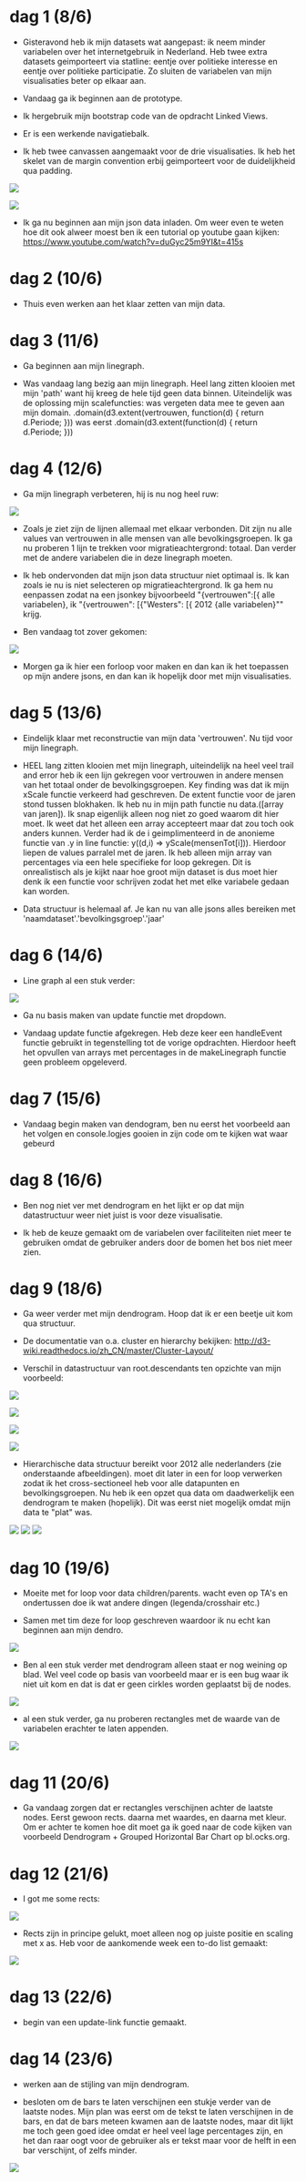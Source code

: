 # dag 1 (8/6)

* Gisteravond heb ik mijn datasets wat aangepast: ik neem minder variabelen over het internetgebruik in Nederland. Heb twee extra datasets geimporteert via statline: eentje over politieke interesse en eentje over politieke participatie. Zo sluiten de variabelen van mijn visualisaties beter op elkaar aan.

* Vandaag ga ik beginnen aan de prototype.

* Ik hergebruik mijn bootstrap code van de opdracht Linked Views.

* Er is een werkende navigatiebalk.

* Ik heb twee canvassen aangemaakt voor de drie visualisaties. Ik heb het skelet van de margin convention erbij geimporteert voor de duidelijkheid qua padding.

![](photo/image_3.jpg)

![](photo/image_4.jpg)

* Ik ga nu beginnen aan mijn json data inladen. Om weer even te weten hoe dit ook alweer moest ben ik een tutorial op youtube gaan kijken: https://www.youtube.com/watch?v=duGyc25m9YI&t=415s

# dag 2 (10/6)

* Thuis even werken aan het klaar zetten van mijn data.

# dag 3 (11/6)

* Ga beginnen aan mijn linegraph.

* Was vandaag lang bezig aan mijn linegraph. Heel lang zitten klooien met mijn 'path' want hij kreeg de hele tijd geen data binnen. Uiteindelijk was de oplossing mijn scalefuncties: was vergeten data mee te geven aan mijn domain. .domain(d3.extent(vertrouwen, function(d) { return d.Periode; })) was eerst .domain(d3.extent(function(d) { return d.Periode; }))

# dag 4 (12/6)

* Ga mijn linegraph verbeteren, hij is nu nog heel ruw:

![](photo/image_5.jpg)

* Zoals je ziet zijn de lijnen allemaal met elkaar verbonden. Dit zijn nu alle values van vertrouwen in alle mensen van alle bevolkingsgroepen. Ik ga nu proberen 1 lijn te trekken voor migratieachtergrond: totaal. Dan verder met de andere variabelen die in deze linegraph moeten.

* Ik heb ondervonden dat mijn json data structuur niet optimaal is. Ik kan zoals ie nu is niet selecteren op migratieachtergrond. Ik ga hem nu eenpassen zodat na een jsonkey bijvoorbeeld "{vertrouwen":[{ alle variabelen}, ik "{vertrouwen": [{"Westers": [{ 2012 {alle variabelen}"" krijg.

* Ben vandaag tot zover gekomen:

![](photo/image_6.jpg)

* Morgen ga ik hier een forloop voor maken en dan kan ik het toepassen op mijn andere jsons, en dan kan ik hopelijk door met mijn visualisaties.

# dag 5 (13/6)

* Eindelijk klaar met reconstructie van mijn data 'vertrouwen'. Nu tijd voor mijn linegraph.

* HEEL lang zitten klooien met mijn linegraph, uiteindelijk na heel veel trail and error heb ik een lijn gekregen voor vertrouwen in andere mensen van het totaal onder de bevolkingsgroepen. Key finding was dat ik mijn xScale functie verkeerd had geschreven. De extent functie voor de jaren stond tussen blokhaken. Ik heb nu in mijn path functie nu data.([array van jaren]). Ik snap eigenlijk alleen nog niet zo goed waarom dit hier moet. Ik weet dat het alleen een array accepteert maar dat zou toch ook anders kunnen. Verder had ik de i geimplimenteerd in de anonieme functie van .y in line functie: y((d,i) => yScale(mensenTot[i])). Hierdoor liepen de values parralel met de jaren. Ik heb alleen mijn array van percentages via een hele specifieke for loop gekregen. Dit is onrealistisch als je kijkt naar hoe groot mijn dataset is dus moet hier denk ik een functie voor schrijven zodat het met elke variabele gedaan kan worden.

* Data structuur is helemaal af. Je kan nu van alle jsons alles bereiken met 'naamdataset'.'bevolkingsgroep'.'jaar'


# dag 6 (14/6)

* Line graph al een stuk verder:

![](photo/image_7.jpg)

* Ga nu basis maken van update functie met dropdown.

* Vandaag update functie afgekregen. Heb deze keer een handleEvent functie gebruikt in tegenstelling tot de vorige opdrachten. Hierdoor heeft het opvullen van arrays met percentages in de makeLinegraph functie geen probleem opgeleverd.


# dag 7 (15/6)

* Vandaag begin maken van dendogram, ben nu eerst het voorbeeld aan het volgen en console.logjes gooien in zijn code om te kijken wat waar gebeurd

# dag 8 (16/6)

* Ben nog niet ver met dendrogram en het lijkt er op dat mijn datastructuur weer niet juist is voor deze visualisatie.

* Ik heb de keuze gemaakt om de variabelen over faciliteiten niet meer te gebruiken omdat de gebruiker anders door de bomen het bos niet meer zien.

# dag 9 (18/6)

* Ga weer verder met mijn dendrogram. Hoop dat ik er een beetje uit kom qua structuur.

* De documentatie van o.a. cluster en hierarchy bekijken: http://d3-wiki.readthedocs.io/zh_CN/master/Cluster-Layout/

* Verschil in datastructuur van root.descendants ten opzichte van mijn voorbeeld:

![](photo/image_8.jpg)

![](photo/image_9.jpg)

![](photo/image_10.jpg)

![](photo/image_11.jpg)

* Hierarchische data structuur bereikt voor 2012 alle nederlanders (zie onderstaande afbeeldingen). moet dit later in een for loop verwerken zodat ik het cross-sectioneel heb voor alle datapunten en bevolkingsgroepen. Nu heb ik een opzet qua data om daadwerkelijk een dendrogram te maken (hopelijk). Dit was eerst niet mogelijk omdat mijn data te "plat" was.

![](photo/image_12.jpg)
![](photo/image_13.jpg)
![](photo/image_14.jpg)

# dag 10 (19/6)

* Moeite met for loop voor data children/parents. wacht even op TA's en ondertussen doe ik wat andere dingen (legenda/crosshair etc.)

* Samen met tim deze for loop geschreven waardoor ik nu echt kan beginnen aan mijn dendro.

![](photo/image_17.jpg)


* Ben al een stuk verder met dendrogram alleen staat er nog weining op blad. Wel veel code op basis van voorbeeld maar er is een bug waar ik niet uit kom en dat is dat er geen cirkles worden geplaatst bij de nodes.

![](photo/image_15.jpg)

* al een stuk verder, ga nu proberen rectangles met de waarde van de variabelen erachter te laten appenden.

![](photo/image_16.jpg)

# dag 11 (20/6)

* Ga vandaag zorgen dat er rectangles verschijnen achter de laatste nodes. Eerst gewoon rects. daarna met waardes, en daarna met kleur. Om er achter te komen hoe dit moet ga ik goed naar de code kijken van voorbeeld Dendrogram + Grouped Horizontal Bar Chart op bl.ocks.org.

# dag 12 (21/6)

* I got me some rects:

![](photo/image_18.jpg)

* Rects zijn in principe gelukt, moet alleen nog op juiste positie en scaling met x as. Heb voor de aankomende week een to-do list gemaakt:

![](photo/image_19.jpg)

# dag 13 (22/6)

* begin van een update-link functie gemaakt.

# dag 14 (23/6)

* werken aan de stijling van mijn dendrogram.

* besloten om de bars te laten verschijnen een stukje verder van de laatste nodes. Mijn plan was eerst om de tekst te laten verschijnen in de bars, en dat de bars meteen kwamen aan de laatste nodes, maar dit lijkt me toch geen goed idee omdat er heel veel lage percentages zijn, en het dan raar oogt voor de gebruiker als er tekst maar voor de helft in een bar verschijnt, of zelfs minder.

![](photo/image_20.jpg)

